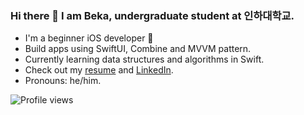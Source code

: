 ### Hi there 👋 I am Beka, undergraduate student at 인하대학교.
- I'm a beginner iOS developer 🔨
- Build apps using SwiftUI, Combine and MVVM pattern.
- Currently learning data structures and algorithms in Swift.
- Check out my [resume](https://gist.github.com/bekadeveloper/3ed073a171e24fbfe4fc5d68f5aacb8b) and [LinkedIn](https://www.linkedin.com/in/begzod).
- Pronouns: he/him.

![Profile views](https://gpvc.arturio.dev/bekadeveloper)
